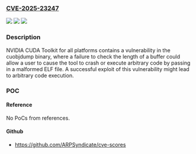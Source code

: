 ### [CVE-2025-23247](https://cve.mitre.org/cgi-bin/cvename.cgi?name=CVE-2025-23247)
![](https://img.shields.io/static/v1?label=Product&message=NVIDIA%20CUDA%20Toolkit&color=blue)
![](https://img.shields.io/static/v1?label=Version&message=%3D%20All%20versions%20up%20to%20CUDA%20Toolkit%2012.9%20&color=brighgreen)
![](https://img.shields.io/static/v1?label=Vulnerability&message=CWE-130&color=brighgreen)

### Description

NVIDIA CUDA Toolkit for all platforms contains a vulnerability in the cuobjdump binary, where a failure to check the length of a buffer could allow a user to cause the tool to crash or execute arbitrary code by passing in a malformed ELF file. A successful exploit of this vulnerability might lead to arbitrary code execution.

### POC

#### Reference
No PoCs from references.

#### Github
- https://github.com/ARPSyndicate/cve-scores

